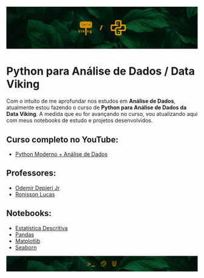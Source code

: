 ![](assets/top-reps-pythondvk.jpg)

# Python para Análise de Dados / Data Viking
Com o intuito de me aprofundar nos estudos em __Análise de Dados__, atualmente estou fazendo o curso de __Python para Análise de Dados da Data Viking__. A medida que eu for avançando no curso, vou atualizando aqui com meus notebooks de estudo e projetos desenvolvidos.

## Curso completo no YouTube:
- [Python Moderno + Análise de Dados](https://www.youtube.com/playlist?list=PLLWTDkRZXQa9YyC1LMbuDTz3XVC4E9ZQA)

## Professores:
- [Odemir Depieri Jr](https://www.linkedin.com/in/odemir-depieri-jr/)
- [Ronisson Lucas](https://www.linkedin.com/in/ronisson-lucas-calmon-da-concei%C3%A7%C3%A3o-7aa884202/)

## Notebooks:
- [Estatística Descritiva](Notebooks/estatistica-descritiva.ipynb)
- [Pandas](Notebooks/pandas.ipynb)
- [Matplotlib](Notebooks/matplotlib.ipynb)
- [Seaborn](Notebooks/seaborn.ipynb)

![](assets/bot-reps-pythondvk.jpg)
